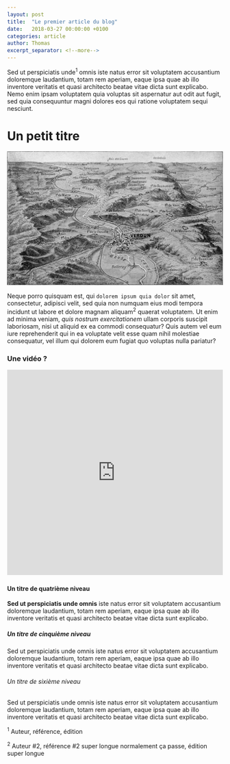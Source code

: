 ```yaml
---
layout: post
title:  "Le premier article du blog"
date:   2018-03-27 00:00:00 +0100
categories: article
author: Thomas
excerpt_separator: <!--more-->
---
```

Sed ut perspiciatis unde<sup>1</sup> omnis iste natus error sit voluptatem accusantium doloremque laudantium, totam rem aperiam, eaque ipsa quae ab illo inventore veritatis et quasi architecto beatae vitae dicta sunt explicabo.<!--more--> Nemo enim ipsam voluptatem quia voluptas sit aspernatur aut odit aut fugit, sed quia consequuntur magni dolores eos qui ratione voluptatem sequi nesciunt.

# Un petit titre
![Titre de l'image ― optionnel](https://github.com/patjennings/exercices-isometriques/blob/gh-pages/images/vue-1916_sv-verdun.png.png?raw=true)

Neque porro quisquam est, qui `dolorem ipsum quia dolor` sit amet, consectetur, adipisci velit, sed quia non numquam eius modi tempora incidunt ut labore et dolore magnam aliquam<sup>2</sup> quaerat voluptatem. Ut enim ad minima veniam, _quis nostrum exercitationem_ ullam corporis suscipit laboriosam, nisi ut aliquid ex ea commodi consequatur? Quis autem vel eum iure reprehenderit qui in ea voluptate velit esse quam nihil molestiae consequatur, vel illum qui dolorem eum fugiat quo voluptas nulla pariatur?

### Une vidéo ?

<iframe width="100%" height="480" src="https://www.youtube.com/embed/x537Cqg5nEI" frameborder="0" allow="autoplay; encrypted-media" allowfullscreen></iframe>

#### Un titre de quatrième niveau
**Sed ut perspiciatis unde omnis** iste natus error sit voluptatem accusantium doloremque laudantium, totam rem aperiam, eaque ipsa quae ab illo inventore veritatis et quasi architecto beatae vitae dicta sunt explicabo.

##### Un titre de cinquième niveau
Sed ut perspiciatis unde omnis iste natus error sit voluptatem accusantium doloremque laudantium, totam rem aperiam, eaque ipsa quae ab illo inventore veritatis et quasi architecto beatae vitae dicta sunt explicabo.

###### Un titre de sixième niveau
Sed ut perspiciatis unde omnis iste natus error sit voluptatem accusantium doloremque laudantium, totam rem aperiam, eaque ipsa quae ab illo inventore veritatis et quasi architecto beatae vitae dicta sunt explicabo.


<p class="footnote"><sup>1</sup> Auteur, référence, édition</p>
<p class="footnote"><sup>2</sup> Auteur #2, référence #2 super longue normalement ça passe, édition super longue</p>
